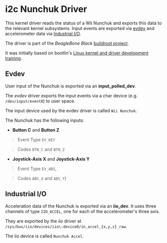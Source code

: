 # i2c Nunchuk Driver



This kernel driver reads the status of a Wii Nunchuk and exports this data to the relevant kernel subsystems.
Input events are exported via [evdev] and accelerometer data via [Industrial I/O].

The driver is part of the _BeagleBone Black_ [buildroot project].

It was initially based on bootlin's [Linux kernel and driver development training].


## Evdev
User input of the Nunchuk is exported via an **input_polled_dev**.

The _evdev_ driver exports the input events via a char device (e.g. `/dev/input/event0`) to user space.

The input device used by the evdev driver is called `Wii Nunchuk`.

The Nunchuk has the following inputs:

- **Button C** and **Button Z**

> Event Type `EV_KEY`

> Codes `BTN_C` and `BTN_Z`

- **Joystick-Axis X** and **Joystick-Axis Y**

> Event Type `EV_ABS`,

> Codes `ABS_X` and `ABS_Y`)


## Industrial I/O
Acceleration data of the Nunchuk is exported via an **iio_dev**.
It uses three channels of type `IIO_ACCEL`, one for each of the accelerometer's three axis.

They are exported by the _iio_ driver at `/sys/bus/iio/devices/iio\:device0/in_accel_{x,y,z}_raw`.

The iio device is called `Nunchuk Accel`.



[//]:  #  (Reference Links)
[evdev]: <https://www.kernel.org/doc/Documentation/input/input.txt>
[Industrial I/O]: <https://01.org/linuxgraphics/gfx-docs/drm/driver-api/iio/index.html>
[Linux kernel and driver development training]: <https://bootlin.com/doc/training/linux-kernel/linux-kernel-labs.pdf>

[buildroot project]: <https://bitbucket.org/MarcoHartmann/buildroot_bbb/src>
